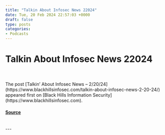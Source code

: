 ```yaml
---
title: "Talkin About Infosec News 22024"
date: Tue, 20 Feb 2024 22:57:03 +0000
draft: false
type: posts
categories: 
- Podcasts
---
```

# Talkin About Infosec News 22024

<br/>

<br/>
The post [Talkin’ About Infosec News – 2/20/24](https://www.blackhillsinfosec.com/talkin-about-infosec-news-2-20-24/) appeared first on [Black Hills Information Security](https://www.blackhillsinfosec.com).

#### [Source](https://www.blackhillsinfosec.com/talkin-about-infosec-news-2-20-24/)

<br/>
---
